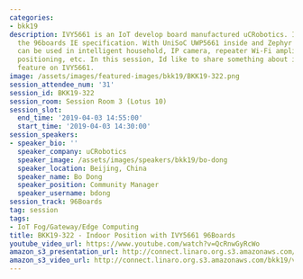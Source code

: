 ```yaml
---
categories:
- bkk19
description: IVY5661 is an IoT develop board manufactured uCRobotics. IVY5661 follows
  the 96boards IE specification. With UniSoC UWP5661 inside and Zephyr deployed, IVY5661
  can be used in intelligent household, IP camera, repeater Wi-Fi amplifier, indoor
  positioning, etc. In this session, Id like to share something about indoor positioning
  feature on IVY5661.
image: /assets/images/featured-images/bkk19/BKK19-322.png
session_attendee_num: '31'
session_id: BKK19-322
session_room: Session Room 3 (Lotus 10)
session_slot:
  end_time: '2019-04-03 14:55:00'
  start_time: '2019-04-03 14:30:00'
session_speakers:
- speaker_bio: ''
  speaker_company: uCRobotics
  speaker_image: /assets/images/speakers/bkk19/bo-dong
  speaker_location: Beijing, China
  speaker_name: Bo Dong
  speaker_position: Community Manager
  speaker_username: bdong
session_track: 96Boards
tag: session
tags:
- IoT Fog/Gateway/Edge Computing
title: BKK19-322 - Indoor Position with IVY5661 96Boards
youtube_video_url: https://www.youtube.com/watch?v=QcRnwGyRcWo
amazon_s3_presentation_url: http://connect.linaro.org.s3.amazonaws.com/bkk19/presentations/bkk19-322.pdf
amazon_s3_video_url: http://connect.linaro.org.s3.amazonaws.com/bkk19/videos/bkk19-322.mp4
---
```

